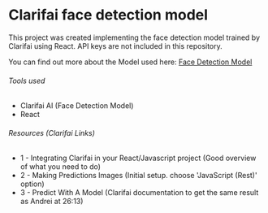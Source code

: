 # Clarifai face detection model

This project was created implementing the face detection model trained by Clarifai using React. API keys are not included in this repository.

You can find out more about the Model used here: [Face Detection Model](https://clarifai.com/clarifai/main/models/face-detection?utm_source=clarifai&utm_medium=referral)

###### Tools used
- Clarifai AI (Face Detection Model)
- React

###### Resources (Clarifai Links)
- 1 - Integrating Clarifai in your React/Javascript project (Good overview of what you need to do)
- 2 - Making Predictions Images (Initial setup. choose 'JavaScript (Rest)' option)
- 3 - Predict With A Model (Clarifai documentation to get the same result as Andrei at 26:13)
